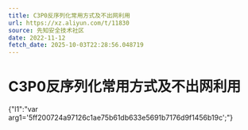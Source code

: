 ```yaml
---
title: C3P0反序列化常用方式及不出网利用
url: https://xz.aliyun.com/t/11830
source: 先知安全技术社区
date: 2022-11-12
fetch_date: 2025-10-03T22:28:56.048719
---
```


# C3P0反序列化常用方式及不出网利用

{"l1":"var arg1='5ff200724a97126c1ae75b61db633e5691b7176d9f1456b19c';"}